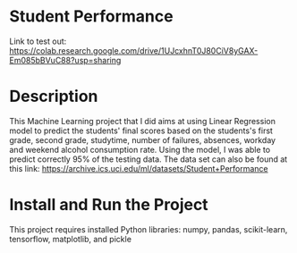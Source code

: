 # Student Performance
Link to test out: https://colab.research.google.com/drive/1UJcxhnT0J80CiV8yGAX-Em085bBVuC88?usp=sharing
# Description
This Machine Learning project that I did aims at using Linear Regression model to predict the students' final scores based on the students's first grade, second grade, studytime, number of failures, absences, workday and weekend alcohol consumption rate. Using the model, I was able to predict correctly 95% of the testing data.
The data set can also be found at this link: https://archive.ics.uci.edu/ml/datasets/Student+Performance
# Install and Run the Project
This project requires installed Python libraries: numpy, pandas, scikit-learn, tensorflow, matplotlib, and pickle
